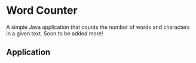 <h1>Word Counter</h1>
<p>A simple Java application that counts the number of words and characters in a given text. Soon to be added more!</p>
<h2>Application</h2>
